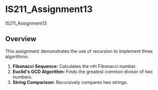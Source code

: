 # IS211_Assignment13
IS211_Assignment13


## Overview
This assignment demonstrates the use of recursion to implement three algorithms:
1. **Fibonacci Sequence:** Calculates the nth Fibonacci number.
2. **Euclid's GCD Algorithm:** Finds the greatest common divisor of two numbers.
3. **String Comparison:** Recursively compares two strings.